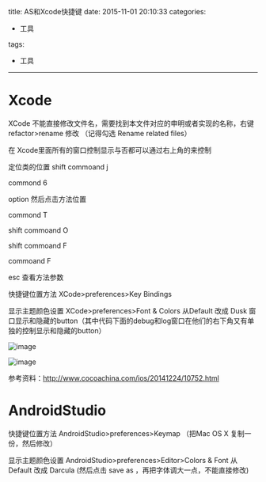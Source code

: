 title: AS和Xcode快捷键
date: 2015-11-01 20:10:33
categories:
- 工具
   
   
tags:   
- 工具

---

# Xcode 

XCode   不能直接修改文件名，需要找到本文件对应的申明或者实现的名称，右键refactor>rename  修改
（记得勾选 Rename related files）


在 Xcode里面所有的窗口控制显示与否都可以通过右上角的来控制  


定位类的位置  shift  commoand  j

commond  6 


option 然后点击方法位置

commond   T

shift  commoand  O

shift  commoand  F

 commoand  F


esc  查看方法参数   


快捷键位置方法   XCode>preferences>Key Bindings

显示主题颜色设置   XCode>preferences>Font & Colors   从Default  改成   Dusk 
窗口显示和隐藏的button（其中代码下面的debug和log窗口在他们的右下角又有单独的控制显示和隐藏的button）  

![image](https://github.com/liuyicheng3/learning-summary/blob/master/images/Xcode%E8%AE%BE%E7%BD%AE.png?raw=true)

![image](https://github.com/liuyicheng3/learning-summary/blob/master/images/Xcode%E5%BF%AB%E6%8D%B7%E9%94%AE.jpg?raw=true)  


参考资料：http://www.cocoachina.com/ios/20141224/10752.html



# AndroidStudio  

快捷键位置方法   AndroidStudio>preferences>Keymap  （把Mac  OS X 复制一份，然后修改）


显示主题颜色设置   AndroidStudio>preferences>Editor>Colors & Font   从Default  改成   Darcula  (然后点击 save as  ，再把字体调大一点，不能直接修改) 

